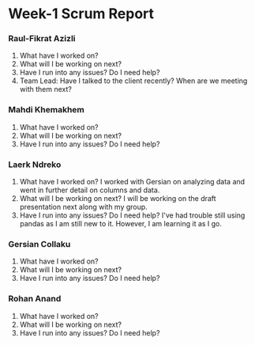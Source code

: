 # Week-1 Scrum Report

### Raul-Fikrat Azizli
1. What have I worked on?
2. What will I be working on next?
3. Have I run into any issues? Do I need help?
4. Team Lead: Have I talked to the client recently? When are we meeting with them next?

### Mahdi Khemakhem
1. What have I worked on?
2. What will I be working on next?
3. Have I run into any issues? Do I need help?

### Laerk Ndreko
1. What have I worked on?
   I worked with Gersian on analyzing data and went in further detail on columns and data. 
3. What will I be working on next?
   I will be working on the draft presentation next along with my group.
5. Have I run into any issues? Do I need help?
   I've had trouble still using pandas as I am still new to it. However, I am learning it as I go.

### Gersian Collaku
1. What have I worked on?
2. What will I be working on next?
3. Have I run into any issues? Do I need help?

### Rohan Anand
1. What have I worked on?
2. What will I be working on next?
3. Have I run into any issues? Do I need help?
